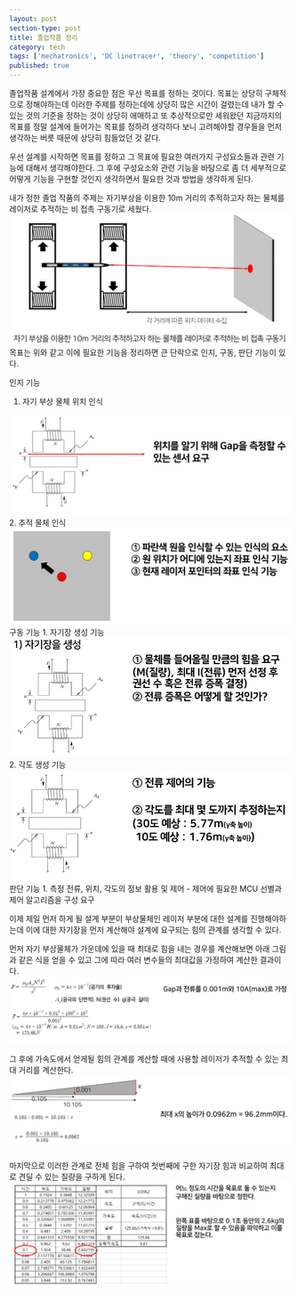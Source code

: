 ```yaml
---
layout: post
section-type: post
title: 졸업작품 정리
category: tech
tags: ['mechatronics', 'DC linetracer', 'theory', 'competition']
published: true
---
```

졸업작품 설계에서 가장 중요한 점은 우선 목표를 정하는 것이다.
목표는 상당히 구체적으로 정해야하는데 이러한 주제를 정하는데에 상당히 많은 시간이 걸렸는데 내가 할 수 있는 것의 기준을 정하는 것이 상당히 애매하고 또 추상적으로만 세워왔던 지금까지의 목표를 정말 설계에 들어가는 목표를 정하려 생각하다 보니 고려해야할 경우들을 먼저 생각하는 버릇 때문에 상당히 힘들었던 것 같다.

우선 설계를 시작하면 목표를 정하고 그 목표에 필요한 여러가지 구성요소들과 관련 기능에 대해서 생각해야한다. 그 후에 구성요소와 관련 기능을 바탕으로 좀 더 세부적으로 어떻게 기능을 구현할 것인지 생각하면서 필요한 것과 방법을 생각하게 된다.

내가 정한 졸업 작품의 주제는 자기부상을 이용한 10m 거리의 추적하고자 하는 물체를 레이저로 추적하는 비 접촉 구동기로 세웠다.
<img src="/img/mechatronics/목표.PNG" alt="">
목표는 위와 같고 이에 필요한 기능을 정리하면 큰 단락으로 인지, 구동, 판단 기능이 있다.

인지 기능
1. 자기 부상 물체 위치 인식
<img src="/img/mechatronics/위치인식.PNG" alt="">
2. 추적 물체 인식
<img src="/img/mechatronics/280049_1.PNG" alt="">
구동 기능
1. 자기장 생성 기능
<img src="/img/mechatronics/자기장생성.PNG" alt="">
2. 각도 생성 기능
<img src="/img/mechatronics/각도생성.PNG" alt="">
판단 기능
1. 측정 전류, 위치, 각도의 정보 활용 및 제어
 - 제어에 필요한 MCU 선별과 제어 알고리즘을 구성 요구

이제 제일 먼저 하게 될 설계 부분이 부상물체인 레이저 부분에 대한 설계를 진행해야하는데 이에 대한 자기장을 먼저 계산해야 설계에 요구되는 힘의 관계를 생각할 수 있다.

먼저 자기 부상물체가 가운데에 있을 때 최대로 힘을 내는 경우를 계산해보면 아래 그림과 같은 식을 얻을 수 있고 그에 따라 여러 변수들의 최대값을 가정하여 계산한 결과이다.
<img src="/img/mechatronics/힘계산1.PNG" alt="">

그 후에 가속도에서 얻게될 힘의 관계를 계산할 때에 사용할 레이저가 추적할 수 있는 최대 거리를 계산한다. 
<img src="/img/mechatronics/힘계산2.PNG" alt="">

마지막으로 이러한 관계로 전체 힘을 구하여 첫번째에 구한 자기장 힘과 비교하여 최대로 견딜 수 있는 질량을 구하게 된다.
<img src="/img/mechatronics/힘계산3.PNG" alt="">
